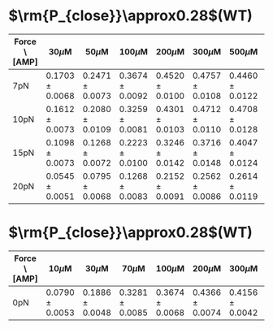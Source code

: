 # $\rm{P_{close}}\approx0.28$(WT)
| Force \ [AMP] | 30$\mu$M | 50$\mu$M | 100$\mu$M | 200$\mu$M | 300$\mu$M | 500$\mu$M | 1000$\mu$M | 2000$\mu$M | 3000$\mu$M |
|-------------|---------|---------|---------|---------|---------|---------|---------|---------|---------|
| 7pN | 0.1703 ± 0.0068 | 0.2471 ± 0.0073 | 0.3674 ± 0.0092 | 0.4520 ± 0.0100 | 0.4757 ± 0.0108 | 0.4460 ± 0.0122 | 0.3529 ± 0.0107 | 0.2808 ± 0.0073 | 0.2152 ± 0.0079 |
| 10pN | 0.1612 ± 0.0073 | 0.2080 ± 0.0109 | 0.3259 ± 0.0081 | 0.4301 ± 0.0103 | 0.4712 ± 0.0110 | 0.4708 ± 0.0128 | 0.4074 ± 0.0086 | 0.2937 ± 0.0073 | 0.2504 ± 0.0080 |
| 15pN | 0.1098 ± 0.0073 | 0.1268 ± 0.0072 | 0.2223 ± 0.0100 | 0.3246 ± 0.0142 | 0.3716 ± 0.0148 | 0.4047 ± 0.0124 | 0.4105 ± 0.0106 | 0.2879 ± 0.0065 | 0.2612 ± 0.0071 |
| 20pN | 0.0545 ± 0.0051 | 0.0795 ± 0.0068 | 0.1268 ± 0.0083 | 0.2152 ± 0.0091 | 0.2562 ± 0.0086 | 0.2614 ± 0.0119 | 0.2790 ± 0.0123 | 0.2460 ± 0.0087 | 0.1924 ± 0.0071 |


# $\rm{P_{close}}\approx0.28$(WT)
| Force \ [AMP] | 10$\mu$M | 30$\mu$M | 70$\mu$M | 100$\mu$M | 200$\mu$M | 300$\mu$M | 500$\mu$M | 1000$\mu$M | 2000$\mu$M | 3000$\mu$M |
|-------------|---------|---------|---------|---------|---------|---------|---------|---------|---------|---------|
| 0pN | 0.0790 ± 0.0053 | 0.1886 ± 0.0048 | 0.3281 ± 0.0085 | 0.3674 ± 0.0068 | 0.4366 ± 0.0074 | 0.4156 ± 0.0042 | 0.3964 ± 0.0062 | 0.3199 ± 0.0047 | 0.2413 ± 0.0104 | 0.1913 ± 0.0061 |



